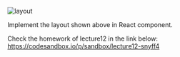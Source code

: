 ![layout](https://tutorial.techaltum.com/images/css-layout.jpg)

Implement the layout shown above in React component.

Check the homework of lecture12 in the link below:
https://codesandbox.io/p/sandbox/lecture12-snyff4